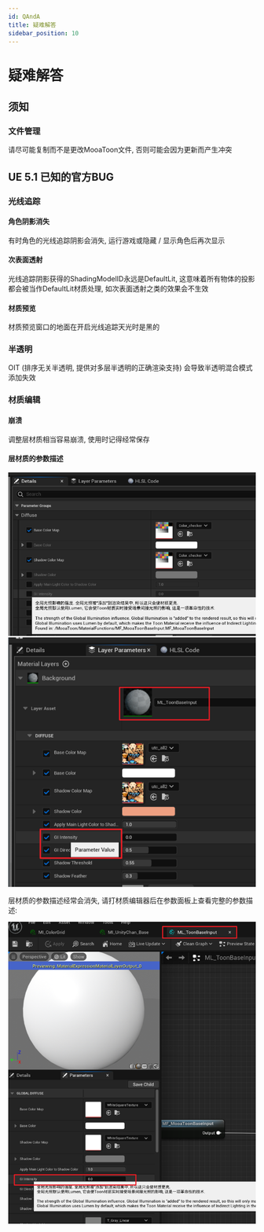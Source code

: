 ```yaml
---
id: QAndA
title: 疑难解答
sidebar_position: 10
---
```

# 疑难解答

## 须知

### 文件管理

请尽可能复制而不是更改MooaToon文件, 否则可能会因为更新而产生冲突

## UE 5.1 已知的官方BUG

### 光线追踪

#### 角色阴影消失

有时角色的光线追踪阴影会消失, 运行游戏或隐藏 / 显示角色后再次显示

#### 次表面透射

光线追踪阴影获得的ShadingModelID永远是DefaultLit, 这意味着所有物体的投影都会被当作DefaultLit材质处理, 如次表面透射之类的效果会不生效

#### 材质预览

材质预览窗口的地面在开启光线追踪天光时是黑的

### 半透明

OIT (排序无关半透明, 提供对多层半透明的正确渲染支持) 会导致半透明混合模式添加失效

### 材质编辑

#### 崩溃

调整层材质相当容易崩溃, 使用时记得经常保存

#### 层材质的参数描述

![image-20230223225457143](./assets/image-20230223225457143.png)![image-20230223225748583](./assets/image-20230223225748583.png)

层材质的参数描述经常会消失, 请打材质编辑器后在参数面板上查看完整的参数描述:

![image-20230223225635072](./assets/image-20230223225635072.png)













